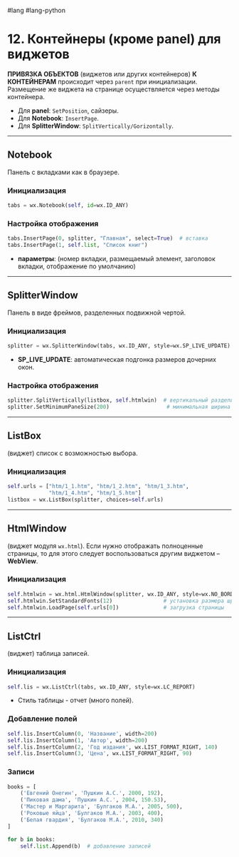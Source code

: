 #lang #lang-python 

# 12. Контейнеры (кроме panel) для виджетов

**ПРИВЯЗКА ОБЪЕКТОВ** (виджетов или других контейнеров) **К КОНТЕЙНЕРАМ** происходит через `parent` при инициализации. Размещение же виджета на странице осуществляется через методы контейнера.
- Для **panel**: `SetPosition`, сайзеры.
- Для **Notebook**: `InsertPage`.
- Для **SplitterWindow**: `SplitVertically/Gorizontally`.

---

## Notebook
Панель с вкладками как в браузере.

### Инициализация
```python
tabs = wx.Notebook(self, id=wx.ID_ANY)
```

### Настройка отображения
```python
tabs.InsertPage(0, splitter, "Главная", select=True)  # вставка
tabs.InsertPage(1, self.list, "Список книг")
```
- **параметры**: (номер вкладки, размещаемый элемент, заголовок вкладки, отображение по умолчанию)

---

## SplitterWindow
Панель в виде фреймов, разделенных подвижной чертой.

### Инициализация
```python
splitter = wx.SplitterWindow(tabs, wx.ID_ANY, style=wx.SP_LIVE_UPDATE)
```
- **SP_LIVE_UPDATE**: автоматическая подгонка размеров дочерних окон.

### Настройка отображения
```python
splitter.SplitVertically(listbox, self.htmlwin)  # вертикальный разделитель между двумя добавленными в сплитер виджетами
splitter.SetMinimumPaneSize(200)                  # минимальная ширина области (по умолчанию определяет размер первого доб. виджета)
```

---

## ListBox
(виджет) список с возможностью выбора.

### Инициализация
```python
self.urls = ["htm/1_1.htm", "htm/1_2.htm", "htm/1_3.htm",
             "htm/1_4.htm", "htm/1_5.htm"]
listbox = wx.ListBox(splitter, choices=self.urls)
```

---

## HtmlWindow
(виджет модуля `wx.html`). Если нужно отображать полноценные страницы, то для этого следует воспользоваться другим виджетом – **WebView**.

### Инициализация
```python
self.htmlwin = wx.html.HtmlWindow(splitter, wx.ID_ANY, style=wx.NO_BORDER)
self.htmlwin.SetStandardFonts(12)                # установка размера шрифта
self.htmlwin.LoadPage(self.urls[0])              # загрузка страницы
```

---

## ListCtrl
(виджет) таблица записей.

### Инициализация
```python
self.lis = wx.ListCtrl(tabs, wx.ID_ANY, style=wx.LC_REPORT)
```
- Стиль таблицы - отчет (много полей).

### Добавление полей
```python
self.lis.InsertColumn(0, 'Название', width=200)
self.lis.InsertColumn(1, 'Автор', width=200)
self.lis.InsertColumn(2, 'Год издания', wx.LIST_FORMAT_RIGHT, 140)
self.lis.InsertColumn(3, 'Цена', wx.LIST_FORMAT_RIGHT, 90)
```

### Записи
```python
books = [
    ('Евгений Онегин', 'Пушкин А.С.', 2000, 192),
    ('Пиковая дама', 'Пушкин А.С.', 2004, 150.53),
    ('Мастер и Маргарита', 'Булгаков М.А.', 2005, 500),
    ('Роковые яйца', 'Булгаков М.А.', 2003, 400),
    ('Белая гвардия', 'Булгаков М.А.', 2010, 340)
]

for b in books:
    self.list.Append(b)  # добавление записей
```

